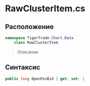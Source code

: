 
# RawClusterItem.cs
## Расположение
```csharp
namespace TigerTrade.Chart.Data  
    class RawClusterItem
```

> Описание

## Синтаксис
```csharp
public long OpenPosBid { get; set; }
```
